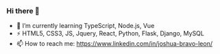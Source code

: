 ### Hi there 👋
- 🌱 I’m currently learning TypeScript, Node.js, Vue
- ⚡ HTML5, CSS3, JS, Jquery, React, Python, Flask, Django, MySQL
- 📫 How to reach me: https://www.linkedin.com/in/joshua-bravo-leon/

<!--
**JoshuaBravo20/JoshuaBravo20** is a ✨ _special_ ✨ repository because its `README.md` (this file) appears on your GitHub profile.

Here are some ideas to get you started:

- 🔭 I’m currently working on ...
- 🌱 I’m currently learning ...
- 👯 I’m looking to collaborate on ...
- 🤔 I’m looking for help with ...
- 💬 Ask me about ...
- 📫 How to reach me: ...
- 😄 Pronouns: ...
- ⚡ Fun fact: ...
-->

